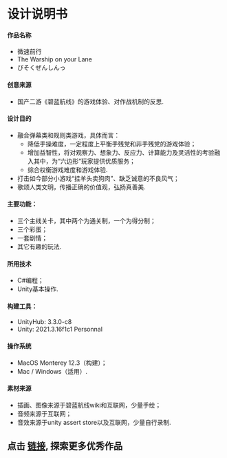 # 设计说明书

#### 作品名称

- 微速前行
- The Warship on your Lane
- びそくぜんしんっ

#### 创意来源

- 国产二游《碧蓝航线》的游戏体验、对作战机制的反思.

#### 设计目的

- 融合弹幕类和规则类游戏，具体而言：
  - 降低手操难度，一定程度上平衡手残党和非手残党的游戏体验；
  - 增加益智性，将对观察力、想象力、反应力、计算能力及灵活性的考验融入其中，为“六边形”玩家提供优质服务；
  - 综合权衡游戏难度和游戏体验.
- 打击如今部分小游戏“挂羊头卖狗肉”、缺乏诚意的不良风气；
- 歌颂人类文明，传播正确的价值观，弘扬真善美.

#### 主要功能：

- 三个主线关卡，其中两个为通关制，一个为得分制；
- 三个彩蛋；
- 一套剧情；
- 其它有趣的玩法.

#### 所用技术

- C#编程；
- Unity基本操作.

#### 构建工具：

- UnityHub: 3.3.0-c8
- Unity: 2021.3.16f1c1 Personnal

#### 操作系统

- MacOS Monterey 12.3（构建）；
- Mac / Windows（适用）.

#### 素材来源

- 插画、图像来源于碧蓝航线wiki和互联网，少量手绘；
- 音频来源于互联网；
- 音效来源于unity assert store以及互联网，少量自行录制.

## 点击 [链接](https://github.com/EESAST-Software-Design-Competition), 探索更多优秀作品
